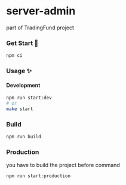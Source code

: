 # server-admin
part of TradingFund project

### Get Start 📌

```bash
npm ci
```

### Usage ✨

#### Development
```bash
npm run start:dev
# or
make start
```
### Build
```bash
npm run build
```

### Production
you have to build the project before command 
```bash
npm run start:production
```
